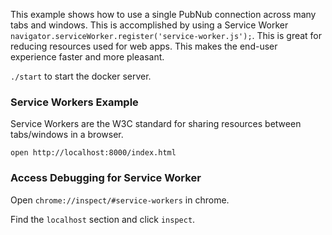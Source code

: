 This example shows how to use a single PubNub connection across many tabs and windows.
This is accomplished by using a Service Worker
`navigator.serviceWorker.register('service-worker.js');`.
This is great for reducing resources used for web apps.
This makes the end-user experience faster and more pleasant.

`./start` to start the docker server.

### Service Workers Example

Service Workers are the W3C standard for sharing resources
between tabs/windows in a browser.

```shell
open http://localhost:8000/index.html
```

### Access Debugging for Service Worker

Open `chrome://inspect/#service-workers` in chrome.

Find the `localhost` section and click `inspect`.
